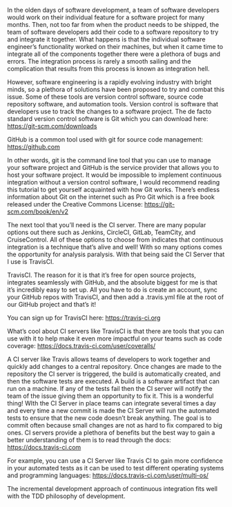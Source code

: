 In the olden days of software development, a team of software developers would work on their individual feature for a software project for many months. Then, not too far from when the product needs to be shipped, the team of software developers add their code to a software repository to try and integrate it together. What happens is that the individual software engineer’s functionality worked on their machines, but when it came time to integrate all of the components together there were a plethora of bugs and errors. The integration process is rarely a smooth sailing and the complication that results from this process is known as integration hell.

However, software engineering is a rapidly evolving industry with bright minds, so a plethora of solutions have been proposed to try and combat this issue. Some of these tools are version control software, source code repository software, and automation tools. Version control is software that developers use to track the changes to a software project. The de facto standard version control software is Git which you can download here: https://git-scm.com/downloads

GitHub is a common tool used with git for source code management: https://github.com

In other words, git is the command line tool that you can use to manage your software project and GitHub is the service provider that allows you to host your software project. It would be impossible to implement continuous integration without a version control software, I would recommend reading this tutorial to get yourself acquainted with how Git works. There’s endless information about Git on the internet such as Pro Git which is a free book released under the Creative Commons License: https://git-scm.com/book/en/v2

The next tool that you’ll need is the CI server. There are many popular options out there such as Jenkins, CircleCI, GitLab, TeamCity, and CruiseControl. All of these options to choose from indicates that continuous integration is a technique that’s alive and well! With so many options comes the opportunity for analysis paralysis. With that being said the CI Server that I use is TravisCI.

TravisCI. The reason for it is that it’s free for open source projects, integrates seamlessly with GitHub, and the absolute biggest for me is that it’s incredibly easy to set up. All you have to do is create an account, sync your GitHub repos with TravisCI, and then add a .travis.yml file at the root of our GitHub project and that’s it! 

You can sign up for TravisCI here: https://travis-ci.org

What’s cool about CI servers like TravisCI is that there are tools that you can use with it to help make it even more impactful on your teams such as code coverage: https://docs.travis-ci.com/user/coveralls/

A CI server like Travis allows teams of developers to work together and quickly add changes to a central repository. Once changes are made to the repository the CI server is triggered, the build is automatically created, and then the software tests are executed. A build is a software artifact that can run on a machine. If any of the tests fail then the CI server will notify the team of the issue giving them an opportunity to fix it. This is a wonderful thing! WIth the CI Server in place teams can integrate several times a day and every time a new commit is made the CI Server will run the automated tests to ensure that the new code doesn’t break anything. The goal is to commit often because small changes are not as hard to fix compared to big ones. CI servers provide a plethora of benefits but the best way to gain a better understanding of them is to read through the docs: https://docs.travis-ci.com

For example, you can use a CI Server like Travis CI to gain more confidence in your automated tests as it can be used to test different operating systems and programming languages: https://docs.travis-ci.com/user/multi-os/

The incremental development approach of continuous integration fits well with the TDD philosophy of development. 